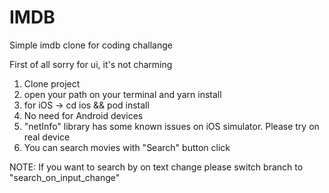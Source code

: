 # IMDB
Simple imdb clone for coding challange

First of all sorry for ui, it's not charming

1) Clone project
2) open your path on your terminal and yarn install
3) for iOS -> cd ios && pod install
4) No need for Android devices
5) "netInfo" library has some known issues on iOS simulator. Please try on real device
6) You can search movies with "Search" button click


NOTE: If you want to search by on text change please switch branch to "search_on_input_change"
